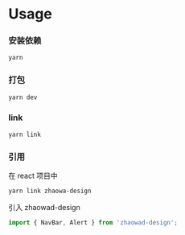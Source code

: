 # Usage
### 安装依赖
```bash
yarn
```

### 打包
```bash
yarn dev
```

### link
```bash
yarn link
```

### 引用

在 react 项目中
```bash
yarn link zhaowa-design
```
引入 zhaowad-design
```javascript
import { NavBar, Alert } from 'zhaowad-design';
```